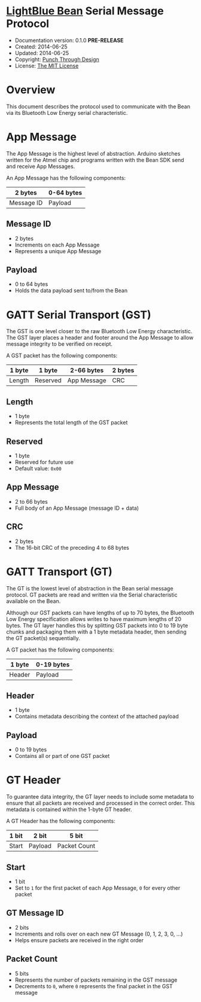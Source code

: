 # [LightBlue Bean](http://punchthrough.com/bean/) Serial Message Protocol

* Documentation version: 0.1.0 **PRE-RELEASE**
* Created: 2014-06-25
* Updated: 2014-06-25
* Copyright: [Punch Through Design](http://punchthrough.com)
* License: [The MIT License](http://opensource.org/licenses/MIT)

# Overview

This document describes the protocol used to communicate with the Bean via its Bluetooth Low Energy serial characteristic.

# App Message

The App Message is the highest level of abstraction. Arduino sketches written for the Atmel chip and programs written with the Bean SDK send and receive App Messages.

An App Message has the following components:

2 bytes    | 0-64 bytes
-----------|--------
Message ID | Payload

## Message ID
* 2 bytes
* Increments on each App Message
* Represents a unique App Message

## Payload
* 0 to 64 bytes
* Holds the data payload sent to/from the Bean

# GATT Serial Transport (GST)

The GST is one level closer to the raw Bluetooth Low Energy characteristic. The GST layer places a header and footer around the App Message to allow message integrity to be verified on receipt.

A GST packet has the following components:

  1 byte | 1 byte   | 2-66 bytes  | 2 bytes
---------|----------|-------------|-----
  Length | Reserved | App Message | CRC 

## Length
* 1 byte
* Represents the total length of the GST packet

## Reserved
* 1 byte
* Reserved for future use
* Default value: `0x00`

## App Message
* 2 to 66 bytes
* Full body of an App Message (message ID + data)

## CRC
* 2 bytes
* The 16-bit CRC of the preceding 4 to 68 bytes

# GATT Transport (GT)

The GT is the lowest level of abstraction in the Bean serial message protocol. GT packets are read and written via the Serial characteristic available on the Bean.

Although our GST packets can have lengths of up to 70 bytes, the Bluetooth Low Energy specification allows writes to have maximum lengths of 20 bytes. The GT layer handles this by splitting GST packets into 0 to 19 byte chunks and packaging them with a 1 byte metadata header, then sending the GT packet(s) sequentially.

A GT packet has the following components:

  1 byte | 0-19 bytes
---------|---------
  Header | Payload 

## Header
* 1 byte
* Contains metadata describing the context of the attached payload

## Payload
* 0 to 19 bytes
* Contains all or part of one GST packet

# GT Header

To guarantee data integrity, the GT layer needs to include some metadata to ensure that all packets are received and processed in the correct order. This metadata is contained within the 1-byte GT header.

A GT Header has the following components:

 1 bit | 2 bit   | 5 bit         
-------|---------|--------------
 Start | Payload | Packet Count 

## Start
* 1 bit
* Set to `1` for the first packet of each App Message, `0` for every other packet

## GT Message ID
* 2 bits
* Increments and rolls over on each new GT Message (0, 1, 2, 3, 0, ...)
* Helps ensure packets are received in the right order

## Packet Count
* 5 bits
* Represents the number of packets remaining in the GST message
* Decrements to `0`, where `0` represents the final packet in the GST message
